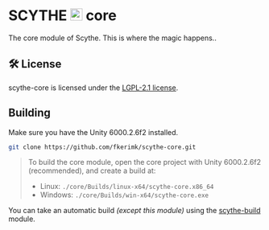 # SCYTHE <img width="24" height="24" alt="icon" src="https://fkerimk.com/scythe/icon.png" /> core

The core module of Scythe. This is where the magic happens..

## 🛠 License

scythe-core is licensed under the [LGPL-2.1 license](./LICENSE).

## Building

Make sure you have the Unity 6000.2.6f2 installed.

```bash
git clone https://github.com/fkerimk/scythe-core.git
```
> To build the core module, open the core project with Unity 6000.2.6f2 (recommended), and create a build at:
> - Linux: `./core/Builds/linux-x64/scythe-core.x86_64`
> - Windows: `./core/Builds/win-x64/scythe-core.exe`

You can take an automatic build *(except this module)* using the [scythe-build](https://github.com/fkerimk/scythe-build) module.
